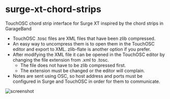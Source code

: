 # surge-xt-chord-strips
TouchOSC chord strip interface for Surge XT inspired by the chord strips in GarageBand

- TouchOSC .tosc files are XML files that have been zlib compressed.
- An easy way to uncompress them is to open them in the TouchOSC editor and export to XML. zlib-flate is another option if you prefer.
- After modifying the XML file it can be opened in the TouchOSC editor by changing the file extension from .xml to .tosc.
    - The file does not have to be zlib compressed first.
    - The extension must be changed or the editor will complain.
- Notes are sent using OSC, so host address and ports must be configured in Surge and TouchOSC in order for them to communicate.

![screenshot](https://github.com/abelzile/surge-xt-chord-strips/assets/8238590/8ade704d-912d-4d50-b54f-1523f5145384)
